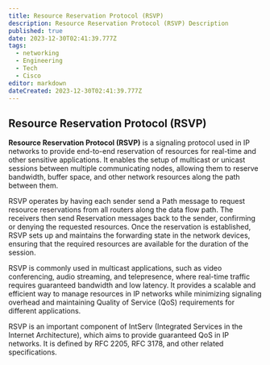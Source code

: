 ```yaml
---
title: Resource Reservation Protocol (RSVP)
description: Resource Reservation Protocol (RSVP) Description
published: true
date: 2023-12-30T02:41:39.777Z
tags:
  - networking
  - Engineering
  - Tech
  - Cisco
editor: markdown
dateCreated: 2023-12-30T02:41:39.777Z
---
```

## Resource Reservation Protocol (RSVP)

**Resource Reservation Protocol (RSVP)** is a signaling protocol used in IP networks to provide end-to-end reservation of resources for real-time and other sensitive applications. It enables the setup of multicast or unicast sessions between multiple communicating nodes, allowing them to reserve bandwidth, buffer space, and other network resources along the path between them.

RSVP operates by having each sender send a Path message to request resource reservations from all routers along the data flow path. The receivers then send Reservation messages back to the sender, confirming or denying the requested resources. Once the reservation is established, RSVP sets up and maintains the forwarding state in the network devices, ensuring that the required resources are available for the duration of the session.

RSVP is commonly used in multicast applications, such as video conferencing, audio streaming, and telepresence, where real-time traffic requires guaranteed bandwidth and low latency. It provides a scalable and efficient way to manage resources in IP networks while minimizing signaling overhead and maintaining Quality of Service (QoS) requirements for different applications.

RSVP is an important component of IntServ (Integrated Services in the Internet Architecture), which aims to provide guaranteed QoS in IP networks. It is defined by RFC 2205, RFC 3178, and other related specifications.